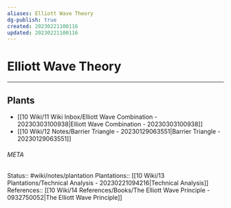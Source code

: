 ```yaml
---
aliases: Elliott Wave Theory
dg-publish: true
created: 20230221100116
updated: 20230221100116
---
```

# Elliott Wave Theory
---



## Plants
- [[10 Wiki/11 Wiki Inbox/Elliott Wave Combination - 20230303100938\|Elliott Wave Combination - 20230303100938]]
- [[10 Wiki/12 Notes/Barrier Triangle - 20230129063551\|Barrier Triangle - 20230129063551]]




###### META
Status:: #wiki/notes/plantation
Plantations:: [[10 Wiki/13 Plantations/Technical Analysis - 20230221094216\|Technical Analysis]]
References:: [[10 Wiki/14 References/Books/The Elliott Wave Principle - 0932750052\|The Elliott Wave Principle]]
